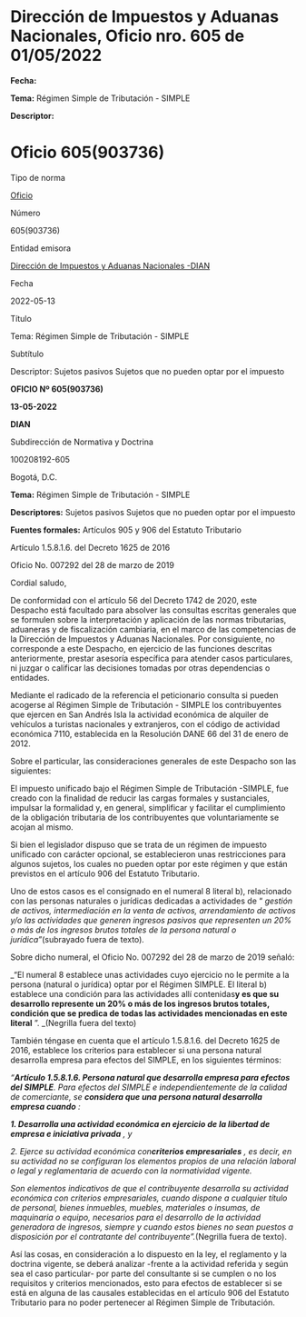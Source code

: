 # Dirección de Impuestos y Aduanas Nacionales, Oficio nro. 605 de 01/05/2022


**Fecha:**

**Tema:** Régimen Simple de Tributación - SIMPLE

**Descriptor:**

# Oficio 605(903736)

Tipo de norma

[Oficio](/normatividad/tipo-de-norma/oficio)

Número

605(903736)

Entidad emisora

[Dirección de Impuestos y Aduanas Nacionales -DIAN](/normatividad/entidad-emisora/direccion-de-impuestos-y-aduanas-nacionales-dian)

Fecha

2022-05-13

Título

Tema: Régimen Simple de Tributación - SIMPLE

Subtítulo

Descriptor: Sujetos pasivos Sujetos que no pueden optar por el impuesto

**OFICIO Nº 605(903736)**

**13-05-2022**

**DIAN**

Subdirección de Normativa y Doctrina

100208192-605

Bogotá, D.C.

**Tema:** Régimen Simple de Tributación - SIMPLE

**Descriptores:** Sujetos pasivos Sujetos que no pueden optar por el impuesto

**Fuentes formales:** Artículos 905 y 906 del Estatuto Tributario

Artículo 1.5.8.1.6. del Decreto 1625 de 2016

Oficio No. 007292 del 28 de marzo de 2019

Cordial saludo,

De conformidad con el artículo 56 del Decreto 1742 de 2020, este Despacho está facultado para absolver las consultas escritas generales que se formulen sobre la interpretación y aplicación de las normas tributarias, aduaneras y de fiscalización cambiaria, en el marco de las competencias de la Dirección de Impuestos y Aduanas Nacionales. Por consiguiente, no corresponde a este Despacho, en ejercicio de las funciones descritas anteriormente, prestar asesoría específica para atender casos particulares, ni juzgar o calificar las decisiones tomadas por otras dependencias o entidades.

Mediante el radicado de la referencia el peticionario consulta si pueden acogerse al Régimen Simple de Tributación - SIMPLE los contribuyentes que ejercen en San Andrés Isla la actividad económica de alquiler de vehículos a turistas nacionales y extranjeros, con el código de actividad económica 7110, establecida en la Resolución DANE 66 del 31 de enero de 2012.

Sobre el particular, las consideraciones generales de este Despacho son las siguientes:

El impuesto unificado bajo el Régimen Simple de Tributación -SIMPLE, fue creado con la finalidad de reducir las cargas formales y sustanciales, impulsar la formalidad y, en general, simplificar y facilitar el cumplimiento de la obligación tributaria de los contribuyentes que voluntariamente se acojan al mismo.

Si bien el legislador dispuso que se trata de un régimen de impuesto unificado con carácter opcional, se establecieron unas restricciones para algunos sujetos, los cuales no pueden optar por este régimen y que están previstos en el artículo 906 del Estatuto Tributario.

Uno de estos casos es el consignado en el numeral 8 literal b), relacionado con las personas naturales o jurídicas dedicadas a actividades de “ _gestión de activos, intermediación en la venta de activos, arrendamiento de activos y/o las actividades que generen ingresos pasivos que representen un 20% o más de los ingresos brutos totales de la persona natural o jurídica”_(subrayado fuera de texto)_._

Sobre dicho numeral, el Oficio No. 007292 del 28 de marzo de 2019 señaló:

_“El numeral 8 establece unas actividades cuyo ejercicio no le permite a la persona (natural o jurídica) optar por el Régimen SIMPLE. El literal b) establece una condición para las actividades allí contenidas**y es que su desarrollo represente un 20% o más de los ingresos brutos totales, condición que se predica de todas las actividades mencionadas en este literal** ”. _(Negrilla fuera del texto)

También téngase en cuenta que el artículo 1.5.8.1.6. del Decreto 1625 de 2016, establece los criterios para establecer si una persona natural desarrolla empresa para efectos del SIMPLE, en los siguientes términos:

_“**Artículo 1.5.8.1.6. Persona natural que desarrolla empresa para efectos del SIMPLE**. Para efectos del SIMPLE e independientemente de la calidad de comerciante, se **considera que una persona natural desarrolla empresa cuando** :_

**_1\. Desarrolla una actividad económica en ejercicio de la libertad de empresa e iniciativa privada_** _, y_

_2\. Ejerce su actividad económica con**criterios empresariales** , es decir, en su actividad no se configuran los elementos propios de una relación laboral o legal y reglamentaria de acuerdo con la normatividad vigente._

_Son elementos indicativos de que el contribuyente desarrolla su actividad económica con criterios empresariales, cuando dispone a cualquier título de personal, bienes inmuebles, muebles, materiales o insumas, de maquinaria o equipo, necesarios para el desarrollo de la actividad generadora de ingresos, siempre y cuando estos bienes no sean puestos a disposición por el contratante del contribuyente”._(Negrilla fuera de texto).

Así las cosas, en consideración a lo dispuesto en la ley, el reglamento y la doctrina vigente, se deberá analizar -frente a la actividad referida y según sea el caso particular- por parte del consultante si se cumplen o no los requisitos y criterios mencionados, esto para efectos de establecer si se está en alguna de las causales establecidas en el artículo 906 del Estatuto Tributario para no poder pertenecer al Régimen Simple de Tributación.

